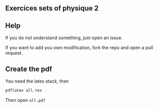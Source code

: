 Exercices sets of physique 2
--

Help
--
If you do not understand something, just open an issue.

If you want to add you own modification, fork the repo and open a pull request.

Create the pdf
--
You need the latex stack, then
```sh
pdflatex all.tex
```
Then open `all.pdf`
